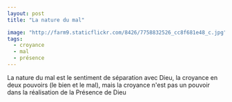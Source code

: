 ```yaml
---
layout: post
title: "La nature du mal"

image: "http://farm9.staticflickr.com/8426/7758832526_cc8f681e48_c.jpg"
tags: 
  - croyance
  - mal
  - présence
---
```


La nature du mal est le sentiment de séparation avec Dieu, la croyance en deux pouvoirs (le bien et le mal), mais la croyance n'est pas un pouvoir dans la réalisation de la Présence de Dieu
